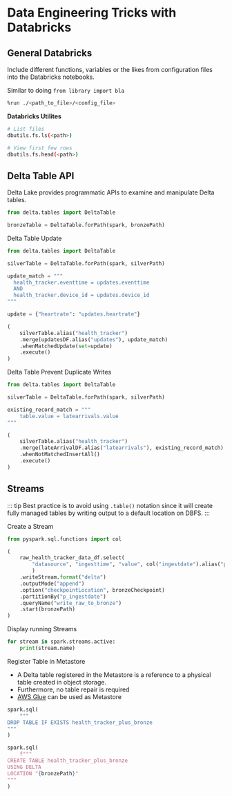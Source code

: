 # Data Engineering Tricks with Databricks

## General Databricks

Include different functions, variables or the likes from configuration files into the Databricks notebooks. 

Similar to doing `from library import bla`
```bash
%run ./<path_to_file>/<config_file>
```

**Databricks Utilites**
```bash
# List files
dbutils.fs.ls(<path>)

# View first few rows
dbutils.fs.head(<path>)
```

## Delta Table API
Delta Lake provides programmatic APIs to examine and manipulate Delta tables.

```python
from delta.tables import DeltaTable

bronzeTable = DeltaTable.forPath(spark, bronzePath)
```

Delta Table Update

```python
from delta.tables import DeltaTable

silverTable = DeltaTable.forPath(spark, silverPath)

update_match = """
  health_tracker.eventtime = updates.eventtime
  AND
  health_tracker.device_id = updates.device_id
"""

update = {"heartrate": "updates.heartrate"}

(
    silverTable.alias("health_tracker")
    .merge(updatesDF.alias("updates"), update_match)
    .whenMatchedUpdate(set=update)
    .execute()
)
```

Delta Table Prevent Duplicate Writes

```python
from delta.tables import DeltaTable

silverTable = DeltaTable.forPath(spark, silverPath)

existing_record_match = """
    table.value = latearrivals.value
"""

(
    silverTable.alias("health_tracker")
    .merge(lateArrivalDF.alias("latearrivals"), existing_record_match)
    .whenNotMatchedInsertAll()
    .execute()
)
```

## Streams
::: tip
Best practice is to avoid using `.table()` notation since it will create fully managed tables by writing output to a default location on DBFS.
:::

Create a Stream
```python
from pyspark.sql.functions import col

(
    raw_health_tracker_data_df.select(
        "datasource", "ingesttime", "value", col("ingestdate").alias("p_ingestdate")
        )
    .writeStream.format("delta")
    .outputMode("append")
    .option("checkpointLocation", bronzeCheckpoint)
    .partitionBy("p_ingestdate")
    .queryName("write_raw_to_bronze")
    .start(bronzePath)
)
```

Display running Streams
```python
for stream in spark.streams.active:
    print(stream.name)
```

Register Table in Metastore

* A Delta table registered in the Metastore is a reference to a physical table created in object storage.
* Furthermore, no table repair is required
* [AWS Glue](https://docs.databricks.com/data/metastores/aws-glue-metastore.html) can be used as Metastore

```python
spark.sql(
    """
DROP TABLE IF EXISTS health_tracker_plus_bronze
"""
)

spark.sql(
    f"""
CREATE TABLE health_tracker_plus_bronze
USING DELTA
LOCATION "{bronzePath}"
"""
)
```

